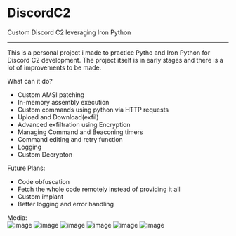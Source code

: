 # DiscordC2
Custom Discord C2 leveraging Iron Python
<hr>
This is a personal project i made to practice Pytho and Iron Python for Discord C2 development. The project itself is in early stages and there is a lot of improvements to be made.<br>

What can it do?
- Custom AMSI patching
- In-memory assembly execution
- Custom commands using python via HTTP requests
- Upload and Download(exfil)
- Advanced exfiltration using Encryption
- Managing Command and Beaconing timers
- Command editing and retry function
- Logging
- Custom Decrypton

Future Plans:
- Code obfuscation
- Fetch the whole code remotely instead of providing it all
- Custom implant
- Better logging and error handling

Media:<br>
![image](https://github.com/user-attachments/assets/86fbd18c-9a06-4cca-a094-e236198054e5)
![image](https://github.com/user-attachments/assets/7b4b6c66-051e-402c-8c89-b537ee85b99e)
![image](https://github.com/user-attachments/assets/8c2f8e07-ebb8-497b-b67f-4499a32fd67c)
![image](https://github.com/user-attachments/assets/c6cd3966-2e44-4561-b8d4-d89ab65592d1)
![image](https://github.com/user-attachments/assets/50f95af3-6bb2-4581-8793-e3344196852d)
![image](https://github.com/user-attachments/assets/3e18943c-2156-4490-8cf0-c09d4292e212)
